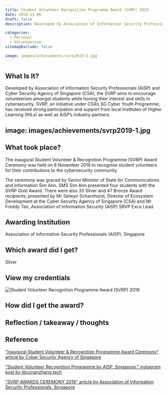 ```yaml
---
title: Student Volunteer Recognition Programme Award (SVRP) 2019
date: 2019-11-06
draft: false
description: Developed by Association of Information Security Professionals (AiSP) and Cyber Security Agency of Singapore (CSA), the SVRP aims to encourage volunteerism amongst students while honing their interest and skills in cybersecurity. SVRP, an initiative under CSA’s SG Cyber Youth Programme, has received strong participation and support from local Institutes of Higher Learning (IHLs) as well as AiSP’s industry partners.

categories:
  - Personal
  - Volunteerism
sitemapExclude: false

image: images/achievements/svrp2019-1.jpg
---
```


## What Is It?

Developed by Association of Information Security Professionals (AiSP) and Cyber Security Agency of Singapore (CSA), the SVRP aims to encourage volunteerism amongst students while honing their interest and skills in cybersecurity. SVRP, an initiative under CSA’s SG Cyber Youth Programme, has received strong participation and support from local Institutes of Higher Learning (IHLs) as well as AiSP’s industry partners.


image: images/achievements/svrp2019-1.jpg
---

## What took place?

The inaugural Student Volunteer & Recognition Programme (SVRP) Award Ceremony was held on 6 November 2019 to recognise student volunteers for their contributions to the cybersecurity community. 

The ceremony was graced by Senior Minister of State for Communications and Information Sim Ann. SMS Sim Ann presented four students with the SVRP Gold Award. There were also 33 Silver and 47 Bronze Award recipients, presented by Mr Selwyn Scharnhorst, Director of Ecosystem Development at the Cyber Security Agency of Singapore (CSA) and Mr Freddy Tan, Association of Information Security (AiSP) SRVP Exco Lead.

## Awarding Institution

Association of Information Security Professionals (AISP), Singapore

## Which award did I get?

Silver

## View my credentials

![Student Volunteer Recognition Programme Award (SVRP) 2019](credential1.jpg)

## How did I get the award?



## Reflection / takeaway / thoughts




## Reference

["Inaugural Student Volunteer & Recognition Programme Award Ceremony" article by Cyber Security Agency of Singapore](https://www.csa.gov.sg/News-Events/News-Articles/2019/Inaugural-Student-Volunteer-and-Recognition-Programme-Award-Ceremony)

["Student Volunteer Recognition Programme by AISP, Singapore." instagram post by @conanzhang.tech](https://www.instagram.com/p/B4h_P4Tnj6g/)

["SVRP AWARDS CEREMONY 2019" article by Association of Information Security Professionals, Singapore](https://www.aisp.sg/svrp_2019.html)




